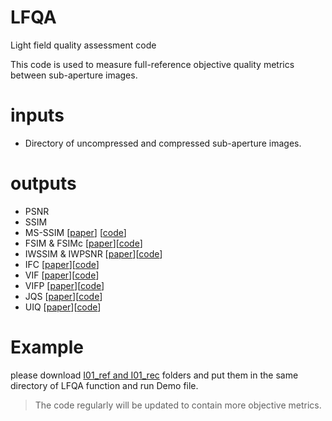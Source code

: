 # LFQA
Light field quality assessment code

This code is used to measure full-reference objective quality metrics between sub-aperture images. 


# inputs
  - Directory of uncompressed and compressed sub-aperture images.


# outputs
  - PSNR
  - SSIM
  - MS-SSIM [[paper](https://ece.uwaterloo.ca/~z70wang/publications/msssim.pdf)] [[code](https://ece.uwaterloo.ca/~z70wang/research/iwssim/msssim.zip)]
  - FSIM & FSIMc [[paper](http://www4.comp.polyu.edu.hk/~cslzhang/IQA/TIP_IQA_FSIM.pdf)][[code](http://www4.comp.polyu.edu.hk/~cslzhang/IQA/FSIM/Files/FeatureSIM.m)]
  - IWSSIM & IWPSNR [[paper](http://www.ece.uwaterloo.ca/~z70wang/publications/IWSSIM.pdf)][[code](https://ece.uwaterloo.ca/~z70wang/research/iwssim/iwssim_iwpsnr.zip)]
  - IFC [[paper](https://live.ece.utexas.edu/publications/2004/hrs_ieeetip_2004_infofidel.pdf)][[code](http://live.ece.utexas.edu/research/Quality/ifcvec_release.zip)]
  - VIF [[paper](https://www.google.com/url?sa=t&rct=j&q=&esrc=s&source=web&cd=3&cad=rja&uact=8&ved=2ahUKEwiwosuazPLeAhUrKMAKHSYvAIwQFjACegQIBRAC&url=https%3A%2F%2Flive.ece.utexas.edu%2Fpublications%2F2004%2Fhrs_ieeetip_2004_imginfo.pdf&usg=AOvVaw1oaew46MTrJf3d29KZzeig)][[code](http://live.ece.utexas.edu/research/Quality/vifvec_release.zip)]
  - VIFP [[paper](https://www.google.com/url?sa=t&rct=j&q=&esrc=s&source=web&cd=3&cad=rja&uact=8&ved=2ahUKEwiwosuazPLeAhUrKMAKHSYvAIwQFjACegQIBRAC&url=https%3A%2F%2Flive.ece.utexas.edu%2Fpublications%2F2004%2Fhrs_ieeetip_2004_imginfo.pdf&usg=AOvVaw1oaew46MTrJf3d29KZzeig)][[code](http://live.ece.utexas.edu/research/Quality/vifp_release.zip)]
  - JQS [[paper](https://www.google.com/url?sa=t&rct=j&q=&esrc=s&source=web&cd=1&cad=rja&uact=8&ved=2ahUKEwjXjrTrzPLeAhVKLcAKHZF2AN0QFjAAegQICBAC&url=https%3A%2F%2Flive.ece.utexas.edu%2Fpublications%2F2002%2Fzw_icip_2002_norefjpeg.pdf&usg=AOvVaw2e0NdqCbod7zNae18BAf4g)][[code](https://ece.uwaterloo.ca/~z70wang/research/nr_jpeg_quality/jpeg_quality_score.m)]
  - UIQ [[paper](https://ece.uwaterloo.ca/~z70wang/publications/quality_2c.pdf)][[code](http://live.ece.utexas.edu/research/Quality/zhou_research_anch/quality_index/img_qi.m)]


# Example
please download [I01_ref and I01_rec](https://ubipt-my.sharepoint.com/:f:/g/personal/hadi_amirpourazarian_ubi_pt/EqR1EFndF89PjjCFwramrkIBMgxs7Zig21W3zO27S3aoIA?e=WtRpur) folders and put them in the same directory of LFQA function and run Demo file.

>The code regularly will be updated to contain more objective metrics.


